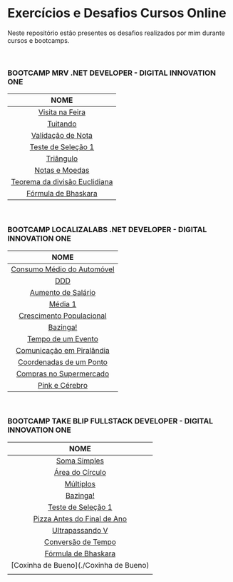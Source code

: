 # Exercícios e Desafios Cursos Online

Neste repositório estão presentes os desafios realizados por mim durante cursos e bootcamps.

<br/>

### BOOTCAMP MRV .NET DEVELOPER - DIGITAL INNOVATION ONE

|                             NOME                             |
| :----------------------------------------------------------: |
|              [Visita na Feira](./VisitaNaFeira)              |
|                    [Tuitando](./Tuitando)                    |
|            [Validação de Nota](./ValidacaoDeNota)            |
|           [Teste de Seleção 1](./TesteDeSelecao1)            |
|                   [Triângulo](./Triangulo)                   |
|               [Notas e Moedas](./NotasEMoedas)               |
| [Teorema da divisão Euclidiana](./TeoremaDaDivisaoEuclidiana) |
|          [Fórmula de Bhaskara](./FormulaDeBhaskara)          |

<br/>

### BOOTCAMP LOCALIZALABS .NET DEVELOPER - DIGITAL INNOVATION ONE

|                          NOME                           |
| :-----------------------------------------------------: |
| [Consumo Médio do Automóvel](./ConsumoMedioDoAutomovel) |
|                      [DDD](./DDD)                       |
|        [Aumento de Salário](./AumentoDeSalario)         |
|                   [Média 1](./Media1)                   |
|  [Crescimento Populacional](./CrescimentoPopulacional)  |
|                  [Bazinga!](./Bazinga)                  |
|         [Tempo de um Evento](./TempoDeUmEvento)         |
| [Comunicação em Piralândia](./ComunicacaoEmPiralandia)  |
|    [Coordenadas de um Ponto](./CoordenadasDeUmPonto)    |
|   [Compras no Supermercado](./ComprasNoSupermercado)    |
|            [Pink e Cérebro](./PinkECerebro)             |

<br/>

### BOOTCAMP TAKE BLIP FULLSTACK DEVELOPER - DIGITAL INNOVATION ONE

|                          NOME                           |
| :-----------------------------------------------------: |
|              [Soma Simples](./SomaSimples)              |
|           [Área do Círculo](./AreaDoCirculo)            |
|                [Múltiplos](./Multiplos)                 |
|                  [Bazinga!](./Bazinga)                  |
|         [Teste de Seleção 1](./TesteDeSelecao1)         |
| [Pizza Antes do Final de Ano](./PizzaAntesDoFinalDoAno) |
|           [Ultrapassando V](./UltrapassandoV)           |
|        [Conversão de Tempo](./ConversaoDeTempo)         |
|       [Fórmula de Bhaskara](./FormulaDeBhaskara)        |
|         [Coxinha de Bueno](./Coxinha de Bueno)          |
|                                                         |

